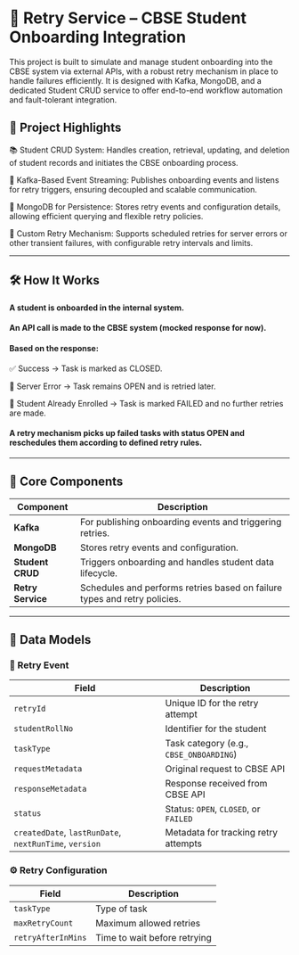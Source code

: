 # 🔁 Retry Service – CBSE Student Onboarding Integration
This project is built to simulate and manage student onboarding into the CBSE system via external APIs, with a robust retry mechanism in place to handle failures efficiently. It is designed with Kafka, MongoDB, and a dedicated Student CRUD service to offer end-to-end workflow automation and fault-tolerant integration.

## 📌 Project Highlights
📚 Student CRUD System: Handles creation, retrieval, updating, and deletion of student records and initiates the CBSE onboarding process.

📨 Kafka-Based Event Streaming: Publishes onboarding events and listens for retry triggers, ensuring decoupled and scalable communication.

💾 MongoDB for Persistence: Stores retry events and configuration details, allowing efficient querying and flexible retry policies.

🔁 Custom Retry Mechanism: Supports scheduled retries for server errors or other transient failures, with configurable retry intervals and limits.
***
## 🛠️ How It Works
#### A student is onboarded in the internal system.

#### An API call is made to the CBSE system (mocked response for now).

#### Based on the response:

✅ Success → Task is marked as CLOSED.

🔁 Server Error → Task remains OPEN and is retried later.

🚫 Student Already Enrolled → Task is marked FAILED and no further retries are made.

#### A retry mechanism picks up failed tasks with status OPEN and reschedules them according to defined retry rules.
***
## 🧱 Core Components

| Component       | Description                                                                 |
|----------------|-----------------------------------------------------------------------------|
| **Kafka**       | For publishing onboarding events and triggering retries.                   |
| **MongoDB**     | Stores retry events and configuration.                                     |
| **Student CRUD**| Triggers onboarding and handles student data lifecycle.                    |
| **Retry Service**| Schedules and performs retries based on failure types and retry policies.  |
***
## 🧩 Data Models

### 🔄 Retry Event

| Field                                | Description                                      |
|-------------------------------------|--------------------------------------------------|
| `retryId`                            | Unique ID for the retry attempt                 |
| `studentRollNo`                      | Identifier for the student                      |
| `taskType`                           | Task category (e.g., `CBSE_ONBOARDING`)         |
| `requestMetadata`                    | Original request to CBSE API                    |
| `responseMetadata`                   | Response received from CBSE API                 |
| `status`                             | Status: `OPEN`, `CLOSED`, or `FAILED`           |
| `createdDate`, `lastRunDate`, `nextRunTime`, `version` | Metadata for tracking retry attempts |

### ⚙️ Retry Configuration

| Field              | Description                        |
|--------------------|------------------------------------|
| `taskType`         | Type of task                       |
| `maxRetryCount`    | Maximum allowed retries            |
| `retryAfterInMins` | Time to wait before retrying       |

